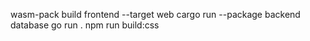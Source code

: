 wasm-pack build frontend --target web
cargo run --package backend
database go run .
npm run build:css